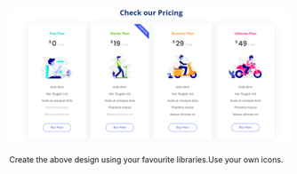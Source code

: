 ![](../Designs/Pricing.PNG)

Create the above design using your favourite libraries.Use your own icons.